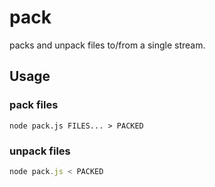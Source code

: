 # pack

packs and unpack files to/from a single stream.

## Usage

### pack files

``` 
node pack.js FILES... > PACKED
```

### unpack files

``` js
node pack.js < PACKED
```

